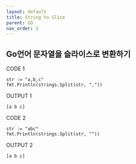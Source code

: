 ```yaml
---
layout: default
title: String to Slice
parent: GO
nav_order: 3
---
```



## Go언어 문자열을 슬라이스로 변환하기

CODE 1

```
str := "a,b,c"
fmt.Println(strings.Split(str, ","))
```

OUTPUT 1

```
[a b c]
```

CODE 2

```
str := "abc"
fmt.Println(strings.Split(str, ""))
```

OUTPUT 2

```
[a b c]
```

